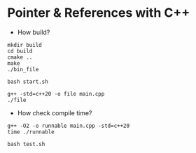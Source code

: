 # Pointer & References with C++

- How build?

```shell
mkdir build
cd build
cmake ..
make
./bin_file
```

```shell
bash start.sh
```

```shell
g++ -std=c++20 -o file main.cpp
./file
```

- How check compile time?

```shell
g++ -O2 -o runnable main.cpp -std=c++20
time ./runnable
```

```shell
bash test.sh
```
